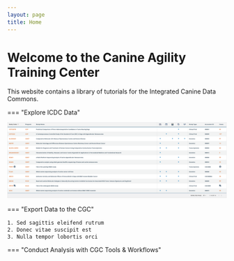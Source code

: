 ```yaml
---
layout: page
title: Home
---
```


Welcome to the Canine Agility Training Center
========================================================

This website contains a library of tutorials for the Integrated Canine Data Commons.

=== "Explore ICDC Data"

![ICDC Studies](./images/icdc-select-study.png "ICDC Studies")

=== "Export Data to the CGC"

    1. Sed sagittis eleifend rutrum
    2. Donec vitae suscipit est
    3. Nulla tempor lobortis orci

=== "Conduct Analysis with CGC Tools & Workflows"
